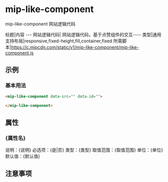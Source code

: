 # mip-like-component

mip-like-component   网站逻辑代码

标题|内容
--- 网站逻辑代码| 网站逻辑代码，基于点赞组件的交互----
类型|通用
支持布局|responsive,fixed-height,fill,container,fixed
所需脚本|https://c.mipcdn.com/static/v1/mip-like-component/mip-like-component.js

## 示例

### 基本用法
```html
<mip-like-component data-src="" data-id="">

</mip-like-component>
```

## 属性

### {属性名}

说明：{说明}
必选项：{是|否}
类型：{类型}
取值范围：{取值范围}
单位：{单位}
默认值：{默认值}

## 注意事项

